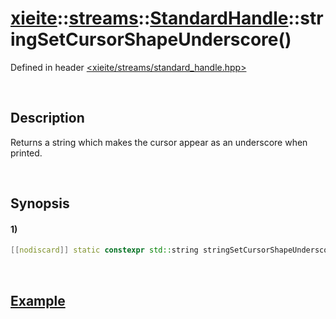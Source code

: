# [xieite](../../../../../xieite.md)\:\:[streams](../../../../../streams.md)\:\:[StandardHandle](../../../standard_handle.md)\:\:stringSetCursorShapeUnderscore\(\)
Defined in header [<xieite/streams/standard_handle.hpp>](../../../../../../include/xieite/streams/standard_handle.hpp)

&nbsp;

## Description
Returns a string which makes the cursor appear as an underscore when printed.

&nbsp;

## Synopsis
#### 1)
```cpp
[[nodiscard]] static constexpr std::string stringSetCursorShapeUnderscore(bool blink) noexcept;
```

&nbsp;

## [Example](./set_cursor_shape_underscore.md#Example)
